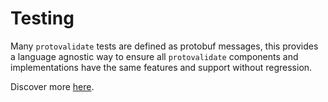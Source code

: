 # Testing

Many `protovalidate` tests are defined as protobuf messages, this provides a
language agnostic way to ensure all `protovalidate` components and 
implementations have the same features and support without regression.

Discover more [here](https://github.com/bufbuild/protovalidate/tools/protovalidate-conformance).
